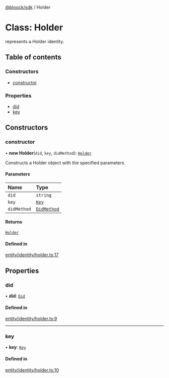 [@bloock/sdk](../index.md) / Holder

# Class: Holder

represents a Holder identity.

## Table of contents

### Constructors

- [constructor](Holder.md#constructor)

### Properties

- [did](Holder.md#did)
- [key](Holder.md#key)

## Constructors

### constructor

• **new Holder**(`did`, `key`, `didMethod`): [`Holder`](Holder.md)

Constructs a Holder object with the specified parameters.

#### Parameters

| Name | Type |
| :------ | :------ |
| `did` | `string` |
| `key` | [`Key`](Key.md) |
| `didMethod` | [`DidMethod`](../enums/DidMethod-1.md) |

#### Returns

[`Holder`](Holder.md)

#### Defined in

[entity/identity/holder.ts:17](https://github.com/bloock/bloock-sdk/blob/4afdb4b/languages/js/src/entity/identity/holder.ts#L17)

## Properties

### did

• **did**: [`Did`](Did.md)

#### Defined in

[entity/identity/holder.ts:9](https://github.com/bloock/bloock-sdk/blob/4afdb4b/languages/js/src/entity/identity/holder.ts#L9)

___

### key

• **key**: [`Key`](Key.md)

#### Defined in

[entity/identity/holder.ts:10](https://github.com/bloock/bloock-sdk/blob/4afdb4b/languages/js/src/entity/identity/holder.ts#L10)
